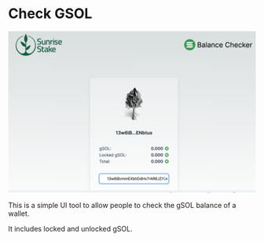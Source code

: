 # Check GSOL

![img.png](img.png)

This is a simple UI tool to allow people to check the gSOL balance of a wallet.

It includes locked and unlocked gSOL.


